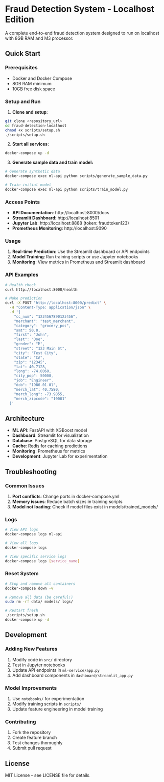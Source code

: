 # Fraud Detection System - Localhost Edition

A complete end-to-end fraud detection system designed to run on localhost with 8GB RAM and M3 processor.

## Quick Start

### Prerequisites
- Docker and Docker Compose
- 8GB RAM minimum
- 10GB free disk space

### Setup and Run

1. **Clone and setup:**
```bash
git clone <repository_url>
cd fraud-detection-localhost
chmod +x scripts/setup.sh
./scripts/setup.sh
```

2. **Start all services:**
```bash
docker-compose up -d
```

3. **Generate sample data and train model:**
```bash
# Generate synthetic data
docker-compose exec ml-api python scripts/generate_sample_data.py

# Train initial model
docker-compose exec ml-api python scripts/train_model.py
```

### Access Points

- **API Documentation**: http://localhost:8000/docs
- **Streamlit Dashboard**: http://localhost:8501
- **Jupyter Lab**: http://localhost:8888 (token: fraudtoken123)
- **Prometheus Monitoring**: http://localhost:9090

### Usage

1. **Real-time Prediction**: Use the Streamlit dashboard or API endpoints
2. **Model Training**: Run training scripts or use Jupyter notebooks
3. **Monitoring**: View metrics in Prometheus and Streamlit dashboard

### API Examples

```bash
# Health check
curl http://localhost:8000/health

# Make prediction
curl -X POST "http://localhost:8000/predict" \
  -H "Content-Type: application/json" \
  -d '{
    "cc_num": "1234567890123456",
    "merchant": "test_merchant",
    "category": "grocery_pos",
    "amt": 50.0,
    "first": "John",
    "last": "Doe",
    "gender": "M",
    "street": "123 Main St",
    "city": "Test City",
    "state": "CA",
    "zip": "12345",
    "lat": 40.7128,
    "long": -74.0060,
    "city_pop": 50000,
    "job": "Engineer",
    "dob": "1980-01-01",
    "merch_lat": 40.7580,
    "merch_long": -73.9855,
    "merch_zipcode": "10001"
  }'
```

## Architecture

- **ML API**: FastAPI with XGBoost model
- **Dashboard**: Streamlit for visualization
- **Database**: PostgreSQL for data storage
- **Cache**: Redis for caching predictions
- **Monitoring**: Prometheus for metrics
- **Development**: Jupyter Lab for experimentation

## Troubleshooting

### Common Issues

1. **Port conflicts**: Change ports in docker-compose.yml
2. **Memory issues**: Reduce batch sizes in training scripts
3. **Model not loading**: Check if model files exist in models/trained_models/

### Logs

```bash
# View API logs
docker-compose logs ml-api

# View all logs
docker-compose logs

# View specific service logs
docker-compose logs [service_name]
```

### Reset System

```bash
# Stop and remove all containers
docker-compose down -v

# Remove all data (be careful!)
sudo rm -rf data/ models/ logs/

# Restart fresh
./scripts/setup.sh
docker-compose up -d
```

## Development

### Adding New Features

1. Modify code in `src/` directory
2. Test in Jupyter notebooks
3. Update API endpoints in `ml-service/app.py`
4. Add dashboard components in `dashboard/streamlit_app.py`

### Model Improvements

1. Use `notebooks/` for experimentation
2. Modify training scripts in `scripts/`
3. Update feature engineering in model training

### Contributing

1. Fork the repository
2. Create feature branch
3. Test changes thoroughly
4. Submit pull request

## License

MIT License - see LICENSE file for details.
